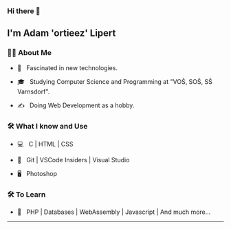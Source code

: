 ### Hi there 👋<h2> I'm Adam 'ortieez' Lipert</h2>

<h3> 👨🏻 About Me </h3>

- 🤔 &nbsp; Fascinated in new technologies.

- 🎓 &nbsp; Studying Computer Science and Programming at "VOŠ, SOŠ, SŠ Varnsdorf".

- ✍️ &nbsp; Doing Web Development as a hobby.


<h3>🛠 What I know and Use</h3>



- 💻 &nbsp; C | HTML | CSS 

- 🔧 &nbsp; Git | VSCode Insiders | Visual Studio

- 🖥 &nbsp; Photoshop




<h3>🛠 To Learn</h3>

- 🔧 &nbsp; PHP | Databases | WebAssembly | Javascript | And much more...
<hr>
